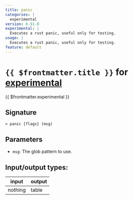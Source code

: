 ```yaml
---
title: panic
categories: |
  experimental
version: 0.91.0
experimental: |
  Executes a rust panic, useful only for testing.
usage: |
  Executes a rust panic, useful only for testing.
feature: default
---
```

<!-- This file is automatically generated. Please edit the command in https://github.com/nushell/nushell instead. -->

# `{{ $frontmatter.title }}` for [experimental](/commands/categories/experimental.md)

<div class='command-title'>{{ $frontmatter.experimental }}</div>

## Signature

```> panic {flags} (msg)```

## Parameters

 -  `msg`: The glob pattern to use.


## Input/output types:

| input   | output |
| ------- | ------ |
| nothing | table  |
